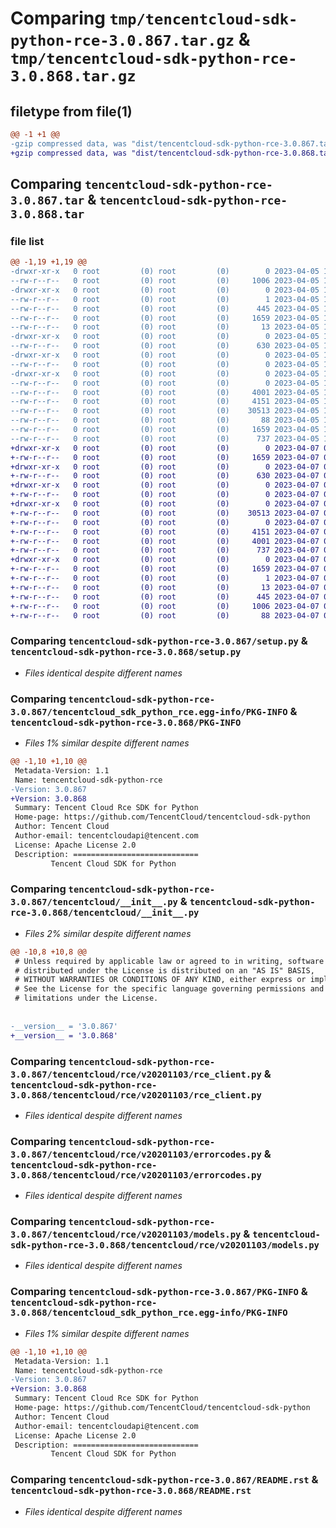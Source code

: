 # Comparing `tmp/tencentcloud-sdk-python-rce-3.0.867.tar.gz` & `tmp/tencentcloud-sdk-python-rce-3.0.868.tar.gz`

## filetype from file(1)

```diff
@@ -1 +1 @@
-gzip compressed data, was "dist/tencentcloud-sdk-python-rce-3.0.867.tar", last modified: Wed Apr  5 16:46:14 2023, max compression
+gzip compressed data, was "dist/tencentcloud-sdk-python-rce-3.0.868.tar", last modified: Fri Apr  7 00:47:37 2023, max compression
```

## Comparing `tencentcloud-sdk-python-rce-3.0.867.tar` & `tencentcloud-sdk-python-rce-3.0.868.tar`

### file list

```diff
@@ -1,19 +1,19 @@
-drwxr-xr-x   0 root         (0) root         (0)        0 2023-04-05 16:46:14.000000 tencentcloud-sdk-python-rce-3.0.867/
--rw-r--r--   0 root         (0) root         (0)     1006 2023-04-05 16:46:14.000000 tencentcloud-sdk-python-rce-3.0.867/setup.py
-drwxr-xr-x   0 root         (0) root         (0)        0 2023-04-05 16:46:14.000000 tencentcloud-sdk-python-rce-3.0.867/tencentcloud_sdk_python_rce.egg-info/
--rw-r--r--   0 root         (0) root         (0)        1 2023-04-05 16:46:14.000000 tencentcloud-sdk-python-rce-3.0.867/tencentcloud_sdk_python_rce.egg-info/dependency_links.txt
--rw-r--r--   0 root         (0) root         (0)      445 2023-04-05 16:46:14.000000 tencentcloud-sdk-python-rce-3.0.867/tencentcloud_sdk_python_rce.egg-info/SOURCES.txt
--rw-r--r--   0 root         (0) root         (0)     1659 2023-04-05 16:46:14.000000 tencentcloud-sdk-python-rce-3.0.867/tencentcloud_sdk_python_rce.egg-info/PKG-INFO
--rw-r--r--   0 root         (0) root         (0)       13 2023-04-05 16:46:14.000000 tencentcloud-sdk-python-rce-3.0.867/tencentcloud_sdk_python_rce.egg-info/top_level.txt
-drwxr-xr-x   0 root         (0) root         (0)        0 2023-04-05 16:46:14.000000 tencentcloud-sdk-python-rce-3.0.867/tencentcloud/
--rw-r--r--   0 root         (0) root         (0)      630 2023-04-05 16:46:14.000000 tencentcloud-sdk-python-rce-3.0.867/tencentcloud/__init__.py
-drwxr-xr-x   0 root         (0) root         (0)        0 2023-04-05 16:46:14.000000 tencentcloud-sdk-python-rce-3.0.867/tencentcloud/rce/
--rw-r--r--   0 root         (0) root         (0)        0 2023-04-05 16:46:14.000000 tencentcloud-sdk-python-rce-3.0.867/tencentcloud/rce/__init__.py
-drwxr-xr-x   0 root         (0) root         (0)        0 2023-04-05 16:46:14.000000 tencentcloud-sdk-python-rce-3.0.867/tencentcloud/rce/v20201103/
--rw-r--r--   0 root         (0) root         (0)        0 2023-04-05 16:46:14.000000 tencentcloud-sdk-python-rce-3.0.867/tencentcloud/rce/v20201103/__init__.py
--rw-r--r--   0 root         (0) root         (0)     4001 2023-04-05 16:46:14.000000 tencentcloud-sdk-python-rce-3.0.867/tencentcloud/rce/v20201103/rce_client.py
--rw-r--r--   0 root         (0) root         (0)     4151 2023-04-05 16:46:14.000000 tencentcloud-sdk-python-rce-3.0.867/tencentcloud/rce/v20201103/errorcodes.py
--rw-r--r--   0 root         (0) root         (0)    30513 2023-04-05 16:46:14.000000 tencentcloud-sdk-python-rce-3.0.867/tencentcloud/rce/v20201103/models.py
--rw-r--r--   0 root         (0) root         (0)       88 2023-04-05 16:46:14.000000 tencentcloud-sdk-python-rce-3.0.867/setup.cfg
--rw-r--r--   0 root         (0) root         (0)     1659 2023-04-05 16:46:14.000000 tencentcloud-sdk-python-rce-3.0.867/PKG-INFO
--rw-r--r--   0 root         (0) root         (0)      737 2023-04-05 16:46:14.000000 tencentcloud-sdk-python-rce-3.0.867/README.rst
+drwxr-xr-x   0 root         (0) root         (0)        0 2023-04-07 00:47:37.000000 tencentcloud-sdk-python-rce-3.0.868/
+-rw-r--r--   0 root         (0) root         (0)     1659 2023-04-07 00:47:37.000000 tencentcloud-sdk-python-rce-3.0.868/PKG-INFO
+drwxr-xr-x   0 root         (0) root         (0)        0 2023-04-07 00:47:37.000000 tencentcloud-sdk-python-rce-3.0.868/tencentcloud/
+-rw-r--r--   0 root         (0) root         (0)      630 2023-04-07 00:47:37.000000 tencentcloud-sdk-python-rce-3.0.868/tencentcloud/__init__.py
+drwxr-xr-x   0 root         (0) root         (0)        0 2023-04-07 00:47:37.000000 tencentcloud-sdk-python-rce-3.0.868/tencentcloud/rce/
+-rw-r--r--   0 root         (0) root         (0)        0 2023-04-07 00:47:37.000000 tencentcloud-sdk-python-rce-3.0.868/tencentcloud/rce/__init__.py
+drwxr-xr-x   0 root         (0) root         (0)        0 2023-04-07 00:47:37.000000 tencentcloud-sdk-python-rce-3.0.868/tencentcloud/rce/v20201103/
+-rw-r--r--   0 root         (0) root         (0)    30513 2023-04-07 00:47:37.000000 tencentcloud-sdk-python-rce-3.0.868/tencentcloud/rce/v20201103/models.py
+-rw-r--r--   0 root         (0) root         (0)        0 2023-04-07 00:47:37.000000 tencentcloud-sdk-python-rce-3.0.868/tencentcloud/rce/v20201103/__init__.py
+-rw-r--r--   0 root         (0) root         (0)     4151 2023-04-07 00:47:37.000000 tencentcloud-sdk-python-rce-3.0.868/tencentcloud/rce/v20201103/errorcodes.py
+-rw-r--r--   0 root         (0) root         (0)     4001 2023-04-07 00:47:37.000000 tencentcloud-sdk-python-rce-3.0.868/tencentcloud/rce/v20201103/rce_client.py
+-rw-r--r--   0 root         (0) root         (0)      737 2023-04-07 00:47:37.000000 tencentcloud-sdk-python-rce-3.0.868/README.rst
+drwxr-xr-x   0 root         (0) root         (0)        0 2023-04-07 00:47:37.000000 tencentcloud-sdk-python-rce-3.0.868/tencentcloud_sdk_python_rce.egg-info/
+-rw-r--r--   0 root         (0) root         (0)     1659 2023-04-07 00:47:37.000000 tencentcloud-sdk-python-rce-3.0.868/tencentcloud_sdk_python_rce.egg-info/PKG-INFO
+-rw-r--r--   0 root         (0) root         (0)        1 2023-04-07 00:47:37.000000 tencentcloud-sdk-python-rce-3.0.868/tencentcloud_sdk_python_rce.egg-info/dependency_links.txt
+-rw-r--r--   0 root         (0) root         (0)       13 2023-04-07 00:47:37.000000 tencentcloud-sdk-python-rce-3.0.868/tencentcloud_sdk_python_rce.egg-info/top_level.txt
+-rw-r--r--   0 root         (0) root         (0)      445 2023-04-07 00:47:37.000000 tencentcloud-sdk-python-rce-3.0.868/tencentcloud_sdk_python_rce.egg-info/SOURCES.txt
+-rw-r--r--   0 root         (0) root         (0)     1006 2023-04-07 00:47:37.000000 tencentcloud-sdk-python-rce-3.0.868/setup.py
+-rw-r--r--   0 root         (0) root         (0)       88 2023-04-07 00:47:37.000000 tencentcloud-sdk-python-rce-3.0.868/setup.cfg
```

### Comparing `tencentcloud-sdk-python-rce-3.0.867/setup.py` & `tencentcloud-sdk-python-rce-3.0.868/setup.py`

 * *Files identical despite different names*

### Comparing `tencentcloud-sdk-python-rce-3.0.867/tencentcloud_sdk_python_rce.egg-info/PKG-INFO` & `tencentcloud-sdk-python-rce-3.0.868/PKG-INFO`

 * *Files 1% similar despite different names*

```diff
@@ -1,10 +1,10 @@
 Metadata-Version: 1.1
 Name: tencentcloud-sdk-python-rce
-Version: 3.0.867
+Version: 3.0.868
 Summary: Tencent Cloud Rce SDK for Python
 Home-page: https://github.com/TencentCloud/tencentcloud-sdk-python
 Author: Tencent Cloud
 Author-email: tencentcloudapi@tencent.com
 License: Apache License 2.0
 Description: ============================
         Tencent Cloud SDK for Python
```

### Comparing `tencentcloud-sdk-python-rce-3.0.867/tencentcloud/__init__.py` & `tencentcloud-sdk-python-rce-3.0.868/tencentcloud/__init__.py`

 * *Files 2% similar despite different names*

```diff
@@ -10,8 +10,8 @@
 # Unless required by applicable law or agreed to in writing, software
 # distributed under the License is distributed on an "AS IS" BASIS,
 # WITHOUT WARRANTIES OR CONDITIONS OF ANY KIND, either express or implied.
 # See the License for the specific language governing permissions and
 # limitations under the License.
 
 
-__version__ = '3.0.867'
+__version__ = '3.0.868'
```

### Comparing `tencentcloud-sdk-python-rce-3.0.867/tencentcloud/rce/v20201103/rce_client.py` & `tencentcloud-sdk-python-rce-3.0.868/tencentcloud/rce/v20201103/rce_client.py`

 * *Files identical despite different names*

### Comparing `tencentcloud-sdk-python-rce-3.0.867/tencentcloud/rce/v20201103/errorcodes.py` & `tencentcloud-sdk-python-rce-3.0.868/tencentcloud/rce/v20201103/errorcodes.py`

 * *Files identical despite different names*

### Comparing `tencentcloud-sdk-python-rce-3.0.867/tencentcloud/rce/v20201103/models.py` & `tencentcloud-sdk-python-rce-3.0.868/tencentcloud/rce/v20201103/models.py`

 * *Files identical despite different names*

### Comparing `tencentcloud-sdk-python-rce-3.0.867/PKG-INFO` & `tencentcloud-sdk-python-rce-3.0.868/tencentcloud_sdk_python_rce.egg-info/PKG-INFO`

 * *Files 1% similar despite different names*

```diff
@@ -1,10 +1,10 @@
 Metadata-Version: 1.1
 Name: tencentcloud-sdk-python-rce
-Version: 3.0.867
+Version: 3.0.868
 Summary: Tencent Cloud Rce SDK for Python
 Home-page: https://github.com/TencentCloud/tencentcloud-sdk-python
 Author: Tencent Cloud
 Author-email: tencentcloudapi@tencent.com
 License: Apache License 2.0
 Description: ============================
         Tencent Cloud SDK for Python
```

### Comparing `tencentcloud-sdk-python-rce-3.0.867/README.rst` & `tencentcloud-sdk-python-rce-3.0.868/README.rst`

 * *Files identical despite different names*

